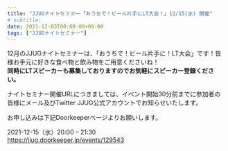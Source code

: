 ```yaml
---
title: "JJUGナイトセミナー「おうちで！ビール片手にLT大会！」12/15(水) 開催"
# subtitle:
date: 2021-12-03T00:00:00+09:00
tags: ["JJUGナイトセミナー"]
---
```

12月のJJUGナイトセミナーは、「おうちで！ビール片手に！LT大会」です！皆様お手元に好きな食べ物と飲み物をご用意くださいね！  
**同時にLTスピーカーも募集しておりますのでお気軽にスピーカー登録ください。**

ナイトセミナー開催URLにつきましては、イベント開始30分前までに参加者の皆様にメール及びTwitter JJUG公式アカウントでお知らせいたします。

お申し込みは下記Doorkeeperページよりお願いします。

2021-12-15（水）20:00 – 21:30  
https://jjug.doorkeeper.jp/events/129543
